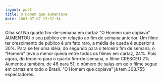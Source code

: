 ```yaml
---
layout: post
title: O Homem que aumentava
date: 2003-07-07 13:37:34
---
```

Olha só! No quarto fim-de-semana em cartaz "O Homem que copiava" AUMENTOU o seu público em relação ao fim de semana anterior. Um filme ter crescimento de público é um fato raro, a média de queda é superior a 30%. Para se ter uma idéia, do segundo para o terceiro fim de semana, o "Homem" teve a menor queda entre todos os filmes em cartaz, 24%. Pois agora, do terceiro para o quarto fim-de-semana, o filme CRESCEU 2%. Aumentou também, de 46 para 51, o número de salas em qe o filme segue em cartaz em todo o Brasil. "O Homem que copiava" já tem 308.755 espectadores.